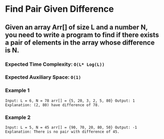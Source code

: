 # Find Pair Given Difference
## Given an array Arr[] of size L and a number N, you need to write a program to find if there exists a pair of elements in the array whose difference is N.

### Expected Time Complexity: `O(L* Log(L))`
### Expected Auxiliary Space: `O(1)`



### Example 1

`Input:
L = 6, N = 78
arr[] = {5, 20, 3, 2, 5, 80}
Output: 1
Explanation: (2, 80) have difference of 78.`

### Example 2
`Input:
L = 5, N = 45
arr[] = {90, 70, 20, 80, 50}
Output: -1
Explanation: There is no pair with difference of 45.`